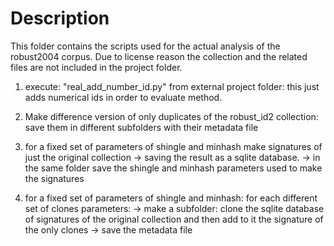 # Description

This folder contains the scripts used for the actual analysis of the robust2004 corpus.
Due to license reason the collection and the related files are not included in the project folder.

1) execute: "real_add_number_id.py" from external project folder: this just
    adds numerical ids in order to evaluate method.

2) Make difference version of only duplicates of the robust_id2 collection:
    save them in different subfolders with their metadata file

3) for a fixed set of parameters of shingle and minhash make signatures of just the original collection
    -> saving the result as a sqlite database.
    -> in the same folder save the shingle and minhash parameters used to make the signatures

4) for a fixed set of parameters of shingle and minhash:
    for each different set of clones parameters:
    -> make a subfolder: clone the sqlite database of signatures of the original collection
    and then add to it the signature of the only clones
    -> save the metadata file
